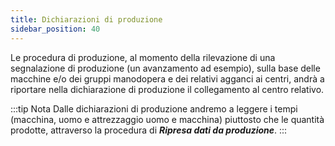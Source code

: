 ```yaml
---
title: Dichiarazioni di produzione
sidebar_position: 40
---
```


Le procedura di produzione, al momento della rilevazione di una segnalazione di produzione (un avanzamento ad esempio), sulla base delle macchine e/o dei gruppi manodopera e dei relativi agganci ai centri, andrà a riportare nella dichiarazione di produzione il collegamento al centro relativo.

:::tip Nota
Dalle dichiarazioni di produzione andremo a leggere i tempi (macchina, uomo e attrezzaggio uomo e macchina) piuttosto che le quantità prodotte, attraverso la procedura di ***Ripresa dati da produzione***.
:::